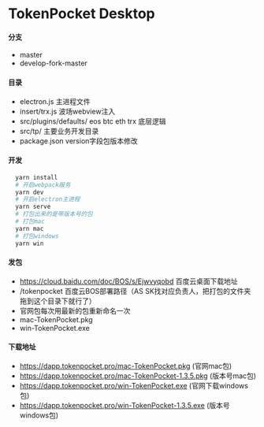 # TokenPocket Desktop

#### 分支

- master
- develop-fork-master

#### 目录
- electron.js 主进程文件
- insert/trx.js 波场webview注入
- src/plugins/defaults/ eos btc eth trx 底层逻辑
- src/tp/ 主要业务开发目录
- package.json version字段包版本修改

#### 开发
``` bash
  yarn install
  # 开启webpack服务
  yarn dev
  # 开启electron主进程
  yarn serve
  # 打包出来的是带版本号的包
  # 打包mac
  yarn mac
  # 打包windows
  yarn win
```

#### 发包
- https://cloud.baidu.com/doc/BOS/s/Ejwvyqobd 百度云桌面下载地址
- /tokenpocket 百度云BOS部署路径（AS SK找对应负责人，把打包的文件夹拖到这个目录下就行了）
- 官网包每次用最新的包重新命名一次
- mac-TokenPocket.pkg
- win-TokenPocket.exe

#### 下载地址
- https://dapp.tokenpocket.pro/mac-TokenPocket.pkg (官网mac包)
- https://dapp.tokenpocket.pro/mac-TokenPocket-1.3.5.pkg (版本号mac包)
- https://dapp.tokenpocket.pro/win-TokenPocket.exe (官网下载windows包)
- https://dapp.tokenpocket.pro/win-TokenPocket-1.3.5.exe (版本号windows包)